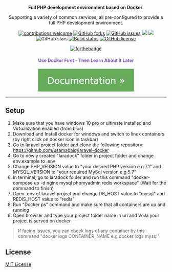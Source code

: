 <p align="center"><b>Full PHP development environment based on Docker.</b></p>

<p align="center">Supporting a variety of common services, all pre-configured to provide a full PHP development environment.</p>

<p align="center">
   <a href="http://laradock.io/contributing"><img src="https://img.shields.io/badge/contributions-welcome-brightgreen.svg?style=flat" alt="contributions welcome"></a>
   <a href="https://github.com/laradock/laradock/network"><img src="https://img.shields.io/github/forks/laradock/laradock.svg" alt="GitHub forks"></a>
   <a href="https://github.com/laradock/laradock/issues"><img src="https://img.shields.io/github/issues/laradock/laradock.svg" alt="GitHub issues"></a>
   <a href="https://github.com/laradock/laradock/stargazers"><a href="#backers" alt="sponsors on Open Collective"><img src="https://opencollective.com/laradock/backers/badge.svg" /></a> <a href="#sponsors" alt="Sponsors on Open Collective"><img src="https://opencollective.com/laradock/sponsors/badge.svg" /></a> <img src="https://img.shields.io/github/stars/laradock/laradock.svg" alt="GitHub stars"></a>
   <a href="https://travis-ci.org/laradock/laradock"><img src="https://travis-ci.org/laradock/laradock.svg?branch=master" alt="Build status"></a>
   <a href="https://raw.githubusercontent.com/laradock/laradock/master/LICENSE"><img src="https://img.shields.io/badge/license-MIT-blue.svg" alt="GitHub license"></a>
</p>

<p align="center">
    <a href="http://zalt.me"><img src="http://forthebadge.com/images/badges/built-by-developers.svg" alt="forthebadge" width="240"></a>
</p>



<h4 align="center" style="color:#7d58c2">Use Docker First - Then Learn About It Later</h4>

<p align="center">
	<a href="http://laradock.io">
	   <img src="https://raw.githubusercontent.com/laradock/laradock/master/.github/home-page-images/documentation-button.png" width="300px" alt="Laradock Documentation"/>
	</a>
</p>

---

## Setup

1) Make sure that you have windows 10 pro or ultimate installed and Virtualization enabled (from bios)
2) Download and Install docker for windows and switch to linux containers (by right click on docker icon in taskbar)
3) Go to laravel project folder and clone the following repository: https://github.com/usamabaig/laravel-docker
4) Go to newly created "laradock" folder in project folder and change env.example to .env
5) Change PHP_VERSION value to "your desired PHP version e.g 7.1" and MYSQL_VERSION to "your required MySql version e.g 5.7"
6) In terminal, go to laradock folder and run this command "docker-compose up -d nginx mysql phpmyadmin redis workspace" (Wait for the command to finish)
7) Open .env of laravel project and change DB_HOST value to "mysql" and REDIS_HOST value to "redis"
8) Run "Docker ps" command and make sure that all containers are up and running
9) Open browser and type your project folder name in url and Voila your project is served on docker

> If facing issues, you can check logs of any container by this command "docker logs CONTAINER_NAME e.g docker logs mysql"

## License

[MIT License](https://github.com/laradock/laradock/blob/master/LICENSE)
